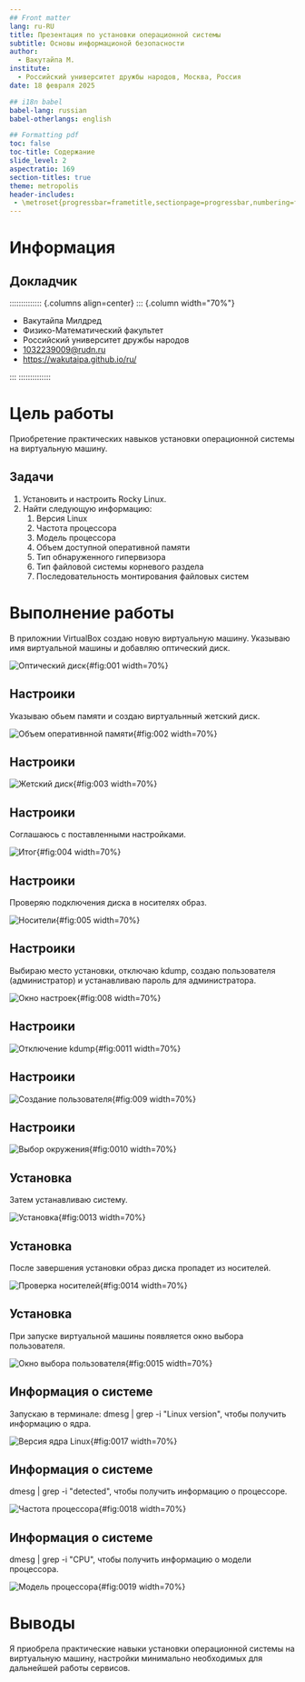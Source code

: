 ```yaml
---
## Front matter
lang: ru-RU
title: Презентация по установки операционной системы
subtitle: Основы информационой безопасности
author:
  - Вакутайпа М.
institute:
  - Российский университет дружбы народов, Москва, Россия
date: 18 февраля 2025

## i18n babel
babel-lang: russian
babel-otherlangs: english

## Formatting pdf
toc: false
toc-title: Содержание
slide_level: 2
aspectratio: 169
section-titles: true
theme: metropolis
header-includes:
 - \metroset{progressbar=frametitle,sectionpage=progressbar,numbering=fraction}
---
```


# Информация

## Докладчик

:::::::::::::: {.columns align=center}
::: {.column width="70%"}

  * Вакутайпа Милдред
  * Физико-Математический факультет
  * Российский университет дружбы народов
  * [1032239009@rudn.ru](mailto:1032239009@rudn.ru)
  * <https://wakutaipa.github.io/ru/>

:::
::::::::::::::

# Цель работы

Приобретение практических навыков установки операционной системы на виртуальную машину.

## Задачи

1. Установить и настроить Rocky Linux.
2. Найти следующую информацию:
	1. Версия Linux
	2. Частота процессора
	3. Модель процессора
	4. Объем доступной оперативной памяти
	5. Тип обнаруженного гипервизора
	6. Тип файловой системы корневого раздела
	7. Последовательность монтирования файловых систем

# Выполнение работы

В приложнии VirtualBox создаю новую виртуальную машину. Указываю имя виртуальной машины и добавляю оптический диск. 

![Оптический диск](image/1.jpg){#fig:001 width=70%}

## Настроики

Указываю обьем памяти и создаю виртуальнный жетский диск.

![Объем оперативнной памяти](image/2.jpg){#fig:002 width=70%}

## Настроики

![Жетский диск](image/3.jpg){#fig:003 width=70%}

## Настроики

Соглашаюсь с поставленными настройками.

![Итог](image/4.jpg){#fig:004 width=70%}

## Настроики

Проверяю подключения диска в носителях образ.

![Носители](image/5.jpg){#fig:005 width=70%}

## Настроики

Выбираю место установки, отключаю kdump, создаю пользователя (администратор) и устанавливаю пароль для администратора. 

![Окно настроек](image/80.jpg){#fig:008 width=70%}

## Настроики

![Отключение kdump](image/11.jpg){#fig:0011 width=70%}

## Настроики

![Создание пользователя](image/9.jpg){#fig:009 width=70%}

## Настроики

![Выбор окружения](image/10.jpg){#fig:0010 width=70%}

## Установка

Затем устанавливаю систему.
 
![Установка](image/13.jpg){#fig:0013 width=70%}

## Установка

После завершения установки образ диска пропадет из носителей.

![Проверка носителей](image/15.jpg){#fig:0014 width=70%}

## Установка

При запуске виртуальной машины появляется окно выбора пользователя.

![Окно выбора пользователя](image/14.jpg){#fig:0015 width=70%}

## Информация о системе

Запускаю в терминале: dmesg | grep -i "Linux version", чтобы получить информацию о ядра.

![Версия ядра Linux](image/17.jpg){#fig:0017 width=70%}

## Информация о системе

dmesg | grep -i "detected", чтобы получить информацию о процессоре.

![Частота процессора](image/18.jpg){#fig:0018 width=70%}

## Информация о системе

dmesg | grep -i "CPU", чтобы получить информацию о модели процессора.

![Модель процессора](image/19.jpg){#fig:0019 width=70%}

# Выводы

Я приобрела практические навыки установки операционной системы на виртуальную машину, настройки минимально необходимых для дальнейшей работы сервисов.


